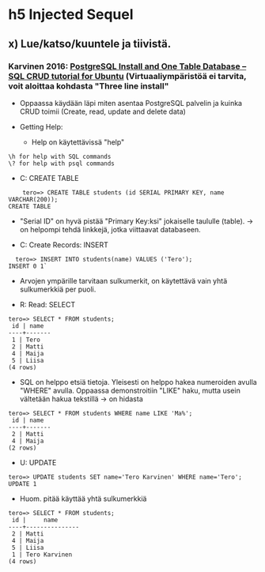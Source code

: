 # h5 Injected Sequel

## x) Lue/katso/kuuntele ja tiivistä.

### Karvinen 2016: [PostgreSQL Install and One Table Database – SQL CRUD tutorial for Ubuntu](https://terokarvinen.com/2016/03/05/postgresql-install-and-one-table-database-sql-crud-tutorial-for-ubuntu/) (Virtuaaliympäristöä ei tarvita, voit aloittaa kohdasta "Three line install"

- Oppaassa käydään läpi miten asentaa PostgreSQL palvelin ja kuinka CRUD toimii (Create, read, update and delete data)

- Getting Help:
  - Help on käytettävissä "help"
```
\h for help with SQL commands  
\? for help with psql commands  
```
- C: CREATE TABLE<br>
```
    tero=> CREATE TABLE students (id SERIAL PRIMARY KEY, name VARCHAR(200));  
CREATE TABLE  
```
  - "Serial ID" on hyvä pistää "Primary Key:ksi" jokaiselle taululle (table). -> on helpompi tehdä linkkejä, jotka viittaavat databaseen.
  

- C: Create Records: INSERT<br>
```
  tero=> INSERT INTO students(name) VALUES ('Tero');  
INSERT 0 1`  
```
  - Arvojen ympärille tarvitaan sulkumerkit, on käytettävä vain yhtä sulkumerkkiä per puoli.


- R: Read: SELECT<br>
```
tero=> SELECT * FROM students;  
 id | name  
----+-------  
 1 | Tero  
 2 | Matti  
 4 | Maija  
 5 | Liisa  
(4 rows)  
```
  - SQL on helppo etsiä tietoja. Yleisesti on helppo hakea numeroiden avulla "WHERE" avulla. Oppaassa demonstroitiin "LIKE" haku, mutta usein vältetään hakua tekstillä -> on hidasta<br>
```
tero=> SELECT * FROM students WHERE name LIKE 'Ma%';  
 id | name  
----+-------  
 2 | Matti  
 4 | Maija  
(2 rows)  
```

- U: UPDATE
```
tero=> UPDATE students SET name='Tero Karvinen' WHERE name='Tero';  
UPDATE 1  
```

- Huom. pitää käyttää yhtä sulkumerkkiä

``` 
tero=> SELECT * FROM students;  
 id |     name  
----+---------------  
 2 | Matti  
 4 | Maija  
 5 | Liisa  
 1 | Tero Karvinen  
(4 rows)  
```







